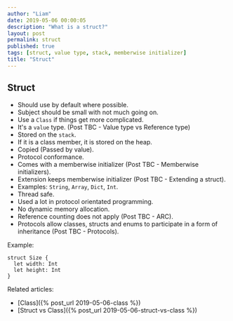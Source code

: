 ```yaml
---
author: "Liam"
date: 2019-05-06 00:00:05
description: "What is a struct?"
layout: post
permalink: struct
published: true
tags: [struct, value type, stack, memberwise initializer]
title: "Struct"
---
```


## Struct

- Should use by default where possible.
- Subject should be small with not much going on.
- Use a `Class` if things get more complicated.
- It's a `value` type. (Post TBC - Value type vs Reference type)
- Stored on the `stack`.
- If it is a class member, it is stored on the heap.
- Copied (Passed by value).
- Protocol conformance.
- Comes with a memberwise initializer (Post TBC - Memberwise initializers).
- Extension keeps memberwise initializer (Post TBC - Extending a struct).
- Examples: `String`, `Array`, `Dict`, `Int`.
- Thread safe.
- Used a lot in protocol orientated programming.
- No dynamic memory allocation.
- Reference counting does not apply (Post TBC - ARC).
- Protocols allow classes, structs and enums to participate in a form of inheritance (Post TBC - Protocols).

Example:

```
struct Size {
  let width: Int
  let height: Int
}
```

Related articles:
- [Class]({% post_url 2019-05-06-class %})
- [Struct vs Class]({% post_url 2019-05-06-struct-vs-class %})
